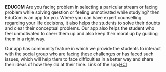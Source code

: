 **EDUCOM**
Are you facing problem in selecting a particular stream or facing problem while solving question or feeling unmotivated while studying? 
then EduCom is an app for you. Where you can have expert counselling regarding your life decisions, it also helps the students to solve 
their doubts and clear their conceptual problems. Our app also helps the student who feel unmotivated to cheer them up and also keep their
moral up by guiding them in a right way.

Our app has community feature in which we provide the students to interact with the social group who are facing these challenges or has 
faced such issues, which will help them to face difficulties in a better way and share their ideas of how they did at their time.
Link of the app:[HCI](https://bit.ly/3Gw8JW3)
